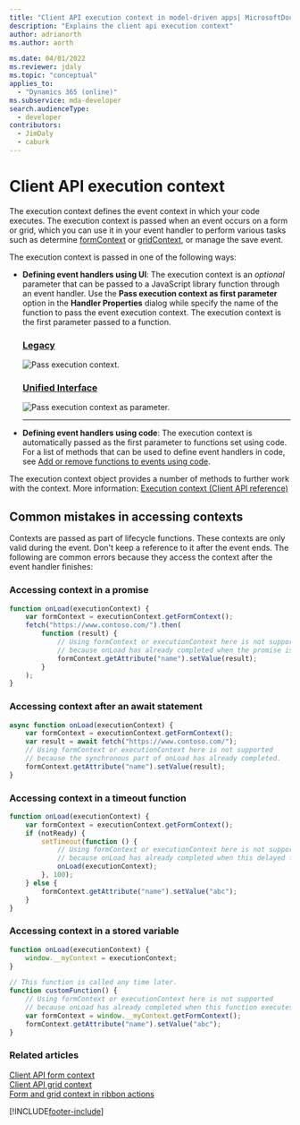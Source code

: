 ```yaml
---
title: "Client API execution context in model-driven apps| MicrosoftDocs"
description: "Explains the client api execution context"
author: adrianorth
ms.author: aorth

ms.date: 04/01/2022
ms.reviewer: jdaly
ms.topic: "conceptual"
applies_to: 
  - "Dynamics 365 (online)"
ms.subservice: mda-developer
search.audienceType: 
  - developer
contributors: 
  - JimDaly
  - caburk
---
```

# Client API execution context

The execution context defines the event context in which your code executes. The execution context is passed when an event occurs on a form or grid, which you can use it in your event handler to perform various tasks such as determine [formContext](clientapi-form-context.md) or [gridContext](clientapi-grid-context.md), or manage the save event. 

The execution context is passed in one of the following ways:

- **Defining event handlers using UI**: The execution context is an *optional* parameter that can be passed to a JavaScript library function through an event handler. Use the **Pass execution context as first parameter** option in the **Handler Properties** dialog while specify the name of the function to pass the event execution context. The execution context is the first parameter passed to a function.

   ### [Legacy](#tab/pass-execution-context-legacy)
     ![Pass execution context.](../media/ClientAPI-PassExecutionContext.png "Pass execution context")

   ### [Unified Interface](#tab/pass-execution-context-unified-interface)
     ![Pass execution context as parameter.](../media/pass-execution-context-as-first-parameter.png "Pass execution context as parameter")

   ---

- **Defining event handlers using code**: The execution context is automatically passed as the first parameter to functions set using code. For a list of methods that can be used to define event handlers in code, see [Add or remove functions to events using code](events-forms-grids.md#add-or-remove-event-handler-function-to-event-using-code).

The execution context object provides a number of methods to further work with the context. More information: [Execution context (Client API reference)](reference/execution-context.md)

## Common mistakes in accessing contexts

Contexts are passed as part of lifecycle functions. These contexts are only valid during the event. Don't keep a reference to it after the event ends. The following are common errors because they access the context after the event handler finishes:

### Accessing context in a promise

```JavaScript
function onLoad(executionContext) {
    var formContext = executionContext.getFormContext();
    fetch("https://www.contoso.com/").then(
        function (result) {
            // Using formContext or executionContext here is not supported
            // because onLoad has already completed when the promise is resolved.
            formContext.getAttribute("name").setValue(result);
        }
    );
}
```

### Accessing context after an await statement

```JavaScript
async function onLoad(executionContext) {
    var formContext = executionContext.getFormContext();
    var result = await fetch("https://www.contoso.com/");
    // Using formContext or executionContext here is not supported
    // because the synchronous part of onLoad has already completed.
    formContext.getAttribute("name").setValue(result);
}
```

### Accessing context in a timeout function

```JavaScript
function onLoad(executionContext) {
    var formContext = executionContext.getFormContext();
    if (notReady) {
        setTimeout(function () {
            // Using formContext or executionContext here is not supported
            // because onLoad has already completed when this delayed function executes.
            onLoad(executionContext);
        }, 100);
    } else {
        formContext.getAttribute("name").setValue("abc");
    }
}
```

### Accessing context in a stored variable

```JavaScript
function onLoad(executionContext) {
    window.__myContext = executionContext;
}

// This function is called any time later.
function customFunction() {
    // Using formContext or executionContext here is not supported
    // because onLoad has already completed when this function executes.
    var formContext = window.__myContext.getFormContext();
    formContext.getAttribute("name").setValue("abc");
}
```


### Related articles

 [Client API form context](clientapi-form-context.md)<br>
 [Client API grid context](clientapi-grid-context.md)<br>
 [Form and grid context in ribbon actions](../pass-data-page-parameter-ribbon-actions.md#form-and-grid-context-in-ribbon-actions)

[!INCLUDE[footer-include](../../../includes/footer-banner.md)]
